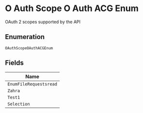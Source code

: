 
# O Auth Scope O Auth ACG Enum

OAuth 2 scopes supported by the API

## Enumeration

`OAuthScopeOAuthACGEnum`

## Fields

| Name |
|  --- |
| `EnumFileRequestsread` |
| `Zahra` |
| `Test1` |
| `Selection` |

